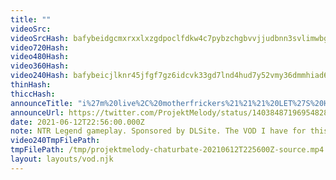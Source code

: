 ```yaml
---
title: ""
videoSrc: 
videoSrcHash: bafybeidgcmxrxxlxzgdpoclfdkw4c7pybzchgbvvjjudbnn3svlimwbg7u?filename=projektmelody-chaturbate-20210612T225600Z-source.mp4
video720Hash: 
video480Hash: 
video360Hash: 
video240Hash: bafybeicjlknr45jfgf7gz6idcvk33gd7lnd4hud7y52vmy36dmmhiad6cq?filename=projektmelody-chaturbate-20210612T225600Z-240p.mp4
thinHash: 
thiccHash: 
announceTitle: "i%27m%20live%2C%20motherfrickers%21%21%21%20LET%27S%20HANG%2C%20then%20get%20weird%20with%20it.%20%3AD%20%28on%20CB%2C%20obviously%29"
announceUrl: https://twitter.com/ProjektMelody/status/1403848719695482888
date: 2021-06-12T22:56:00.000Z
note: NTR Legend gameplay. Sponsored by DLSite. The VOD I have for this is truncated
video240TmpFilePath: 
tmpFilePath: /tmp/projektmelody-chaturbate-20210612T225600Z-source.mp4
layout: layouts/vod.njk
---
```

